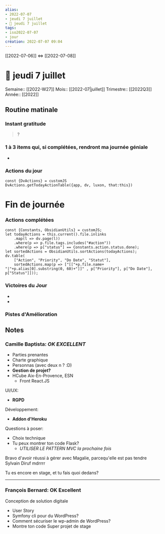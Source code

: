```yaml
---
alias:
- 2022-07-07
- jeudi 7 juillet
- 🌄 jeudi 7 juillet
tags:
- iso2022-07-07
- jour
création: 2022-07-07 09:04
---
```

[[2022-07-06]] <=> [[2022-07-08]]

# 🌄 jeudi 7 juillet
Semaine:: [[2022-W27]]
Mois:: [[2022-07|juillet]]
Trimestre:: [[2022Q3]]
Année:: [[2022]]

## Routine matinale

### Instant gratitude
> ?

### 1 à 3 items qui, si complétées, rendront ma journée géniale
- 

### Actions du jour
 ```dataviewjs
const {DvActions} = customJS
DvActions.getTodayActionTable({app, dv, luxon, that:this})
```



# Fin de journée
### Actions complétées

```dataviewjs
const {Constants, ObsidianUtils} = customJS;
let todayActions = this.current().file.inlinks
    .map(l => dv.page(l))
    .where(p => p.file.tags.includes("#action"))
    .where(p => p["status"] == Constants.action.status.done);
let sortedActions = ObsidianUtils.sortActions(todayActions);
dv.table(
	["Action", "Priority", "Do Date", "Statut"],
    sortedActions.map(p => ["[["+p.file.name+ "|"+p.alias[0].substring(0, 60)+"]]" , p["Priority"], p["Do Date"], p["Status"]]));
```

### Victoires du Jour
-
-

### Pistes d'Amélioration


## Notes

### Camille Baptista: *OK EXCELLENT*
- Parties prenantes
- Charte graphique
- Personnas (avec deux n ? :D)
- **Gestion de projet?**
- HCube Aix-En-Provence, ESN
    - Front React.JS

UI/UX: 
- **RGPD**

Développement:
- **Addon d'Heroku**

Questions à poser:
- Choix technique
- Tu peux montrer ton code Flask?
    - *UTILISER LE PATTERN MVC la prochaine fois*

Bravo d'avoir réussi à gérer avec Magalie, parcequ'elle est pas tendre
Sylvain Diruf mdrrrr

Tu es encore en stage, et tu fais quoi dedans?


---

### François Bernard: OK Excellent
Conception de solution digitale
- User Story
- Symfony cli pour du WordPress?
- Comment sécuriser le wp-admin de WordPress?
- Montre ton code
Super projet de stage